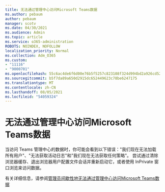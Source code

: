 ```yaml
---
title: 无法通过管理中心访问Microsoft Teams数据
ms.author: pebaum
author: pebaum
manager: scotv
ms.date: 04/30/2021
ms.audience: Admin
ms.topic: article
ms.service: o365-administration
ROBOTS: NOINDEX, NOFOLLOW
localization_priority: Normal
ms.collection: Adm_O365
ms.custom:
- "11116"
- "9000701"
ms.openlocfilehash: 55c6ac4de6f6d00e76b5f5257c823108f324d994bd2a926cd52ba6dfa6158b4a
ms.sourcegitcommit: b5f7da89a650d2915dc652449623c78be6247175
ms.translationtype: MT
ms.contentlocale: zh-CN
ms.lasthandoff: 08/05/2021
ms.locfileid: "54059324"
---
```

# <a name="cant-access-user-data-via-the-microsoft-teams-admin-center"></a>无法通过管理中心访问Microsoft Teams数据

当访问 Teams 管理中心的数据时，你可能会看到以下错误："我们现在无法加载所有用户"、"无法获取活动日志"和"我们现在无法获取任何策略"。 尝试通过清除浏览器缓存、退出浏览器用户配置文件会话并重新启动它，或者使用 InPrivate 窗口浏览来访问数据。 

有关详细信息，请参阅[管理员间歇性地无法通过管理中心访问Microsoft Teams数据](https://docs.microsoft.com/microsoftteams/troubleshoot/teams-administration/cannot-access-admin-center)